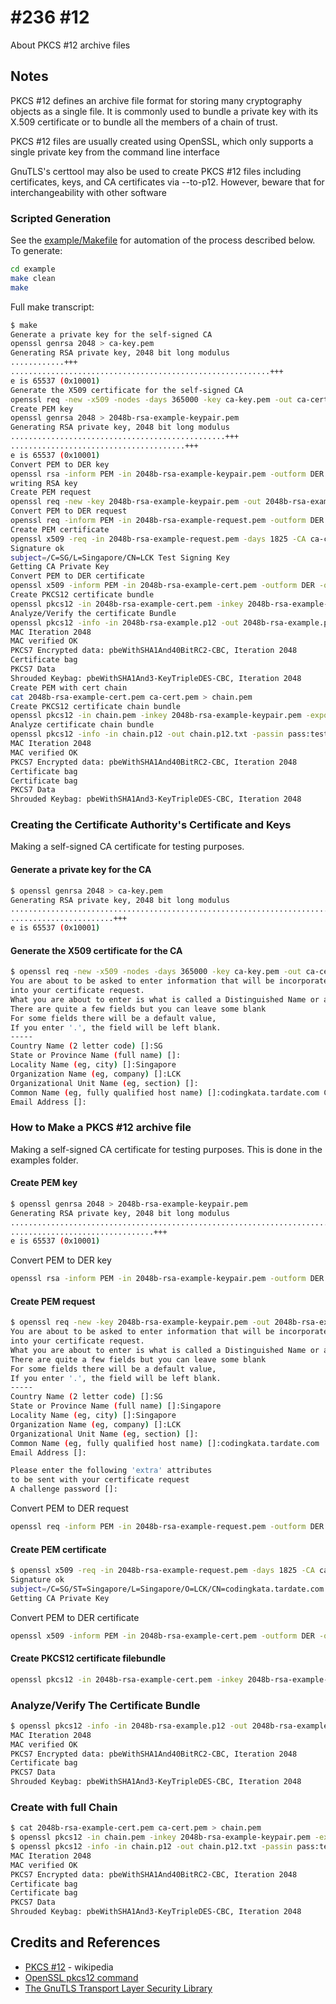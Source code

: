 # #236 #12

About PKCS #12 archive files

## Notes

PKCS #12 defines an archive file format for storing many cryptography objects as a single file. It is commonly used to bundle a private key with its X.509 certificate or to bundle all the members of a chain of trust.

PKCS #12 files are usually created using OpenSSL, which only supports a single private key from the command line interface

GnuTLS's certtool may also be used to create PKCS #12 files including certificates, keys, and CA certificates via --to-p12. However, beware that for interchangeability with other software

### Scripted Generation

See the [example/Makefile](./example/Makefile) for automation of the process described below.
To generate:

```sh
cd example
make clean
make
```

Full make transcript:

```sh
$ make
Generate a private key for the self-signed CA
openssl genrsa 2048 > ca-key.pem
Generating RSA private key, 2048 bit long modulus
............+++
..........................................................+++
e is 65537 (0x10001)
Generate the X509 certificate for the self-signed CA
openssl req -new -x509 -nodes -days 365000 -key ca-key.pem -out ca-cert.pem -subj "/C=SG/L=Singapore/CN=LCK Test CA"
Create PEM key
openssl genrsa 2048 > 2048b-rsa-example-keypair.pem
Generating RSA private key, 2048 bit long modulus
................................................+++
.......................................+++
e is 65537 (0x10001)
Convert PEM to DER key
openssl rsa -inform PEM -in 2048b-rsa-example-keypair.pem -outform DER -out 2048b-rsa-example-keypair.der
writing RSA key
Create PEM request
openssl req -new -key 2048b-rsa-example-keypair.pem -out 2048b-rsa-example-request.pem -subj "/C=SG/L=Singapore/CN=LCK Test Signing Key"
Convert PEM to DER request
openssl req -inform PEM -in 2048b-rsa-example-request.pem -outform DER -out 2048b-rsa-example-request.der
Create PEM certificate
openssl x509 -req -in 2048b-rsa-example-request.pem -days 1825 -CA ca-cert.pem -CAkey ca-key.pem -set_serial 0x01 > 2048b-rsa-example-cert.pem
Signature ok
subject=/C=SG/L=Singapore/CN=LCK Test Signing Key
Getting CA Private Key
Convert PEM to DER certificate
openssl x509 -inform PEM -in 2048b-rsa-example-cert.pem -outform DER -out 2048b-rsa-example-cert.der
Create PKCS12 certificate bundle
openssl pkcs12 -in 2048b-rsa-example-cert.pem -inkey 2048b-rsa-example-keypair.pem -export -out 2048b-rsa-example.p12 -passout pass:test
Analyze/Verify the certificate Bundle
openssl pkcs12 -info -in 2048b-rsa-example.p12 -out 2048b-rsa-example.p12.txt -passin pass:test -passout pass:test
MAC Iteration 2048
MAC verified OK
PKCS7 Encrypted data: pbeWithSHA1And40BitRC2-CBC, Iteration 2048
Certificate bag
PKCS7 Data
Shrouded Keybag: pbeWithSHA1And3-KeyTripleDES-CBC, Iteration 2048
Create PEM with cert chain
cat 2048b-rsa-example-cert.pem ca-cert.pem > chain.pem
Create PKCS12 certificate chain bundle
openssl pkcs12 -in chain.pem -inkey 2048b-rsa-example-keypair.pem -export -out chain.p12 -passout pass:test
Analyze certificate chain bundle
openssl pkcs12 -info -in chain.p12 -out chain.p12.txt -passin pass:test -passout pass:test
MAC Iteration 2048
MAC verified OK
PKCS7 Encrypted data: pbeWithSHA1And40BitRC2-CBC, Iteration 2048
Certificate bag
Certificate bag
PKCS7 Data
Shrouded Keybag: pbeWithSHA1And3-KeyTripleDES-CBC, Iteration 2048
```

### Creating the Certificate Authority's Certificate and Keys

Making a self-signed CA certificate for testing purposes.

#### Generate a private key for the CA

```sh
$ openssl genrsa 2048 > ca-key.pem
Generating RSA private key, 2048 bit long modulus
..........................................................................................................................................+++
.......................+++
e is 65537 (0x10001)
```

#### Generate the X509 certificate for the CA

```sh
$ openssl req -new -x509 -nodes -days 365000 -key ca-key.pem -out ca-cert.pem
You are about to be asked to enter information that will be incorporated
into your certificate request.
What you are about to enter is what is called a Distinguished Name or a DN.
There are quite a few fields but you can leave some blank
For some fields there will be a default value,
If you enter '.', the field will be left blank.
-----
Country Name (2 letter code) []:SG
State or Province Name (full name) []:
Locality Name (eg, city) []:Singapore
Organization Name (eg, company) []:LCK
Organizational Unit Name (eg, section) []:
Common Name (eg, fully qualified host name) []:codingkata.tardate.com CA
Email Address []:
```

### How to Make a PKCS #12 archive file

Making a self-signed CA certificate for testing purposes. This is done in the examples folder.

#### Create PEM key

```sh
$ openssl genrsa 2048 > 2048b-rsa-example-keypair.pem
Generating RSA private key, 2048 bit long modulus
..................................................................................+++
................................+++
e is 65537 (0x10001)
```

Convert PEM to DER key

```sh
openssl rsa -inform PEM -in 2048b-rsa-example-keypair.pem -outform DER -out 2048b-rsa-example-keypair.der
```

#### Create PEM request

```sh
$ openssl req -new -key 2048b-rsa-example-keypair.pem -out 2048b-rsa-example-request.pem
You are about to be asked to enter information that will be incorporated
into your certificate request.
What you are about to enter is what is called a Distinguished Name or a DN.
There are quite a few fields but you can leave some blank
For some fields there will be a default value,
If you enter '.', the field will be left blank.
-----
Country Name (2 letter code) []:SG
State or Province Name (full name) []:Singapore
Locality Name (eg, city) []:Singapore
Organization Name (eg, company) []:LCK
Organizational Unit Name (eg, section) []:
Common Name (eg, fully qualified host name) []:codingkata.tardate.com
Email Address []:

Please enter the following 'extra' attributes
to be sent with your certificate request
A challenge password []:
```

Convert PEM to DER request

```sh
openssl req -inform PEM -in 2048b-rsa-example-request.pem -outform DER -out 2048b-rsa-example-request.der
```

#### Create PEM certificate

```sh
$ openssl x509 -req -in 2048b-rsa-example-request.pem -days 1825 -CA ca-cert.pem -CAkey ca-key.pem -set_serial 0x01 > 2048b-rsa-example-cert.pem
Signature ok
subject=/C=SG/ST=Singapore/L=Singapore/O=LCK/CN=codingkata.tardate.com
Getting CA Private Key
```

Convert PEM to DER certificate

```sh
openssl x509 -inform PEM -in 2048b-rsa-example-cert.pem -outform DER -out 2048b-rsa-example-cert.der
```

#### Create PKCS12 certificate filebundle

```sh
openssl pkcs12 -in 2048b-rsa-example-cert.pem -inkey 2048b-rsa-example-keypair.pem -export -out 2048b-rsa-example.p12 -passout pass:test
```

### Analyze/Verify The Certificate Bundle

```sh
$ openssl pkcs12 -info -in 2048b-rsa-example.p12 -out 2048b-rsa-example.p12.txt -passin pass:test -passout pass:test
MAC Iteration 2048
MAC verified OK
PKCS7 Encrypted data: pbeWithSHA1And40BitRC2-CBC, Iteration 2048
Certificate bag
PKCS7 Data
Shrouded Keybag: pbeWithSHA1And3-KeyTripleDES-CBC, Iteration 2048
```

### Create with full Chain

```sh
$ cat 2048b-rsa-example-cert.pem ca-cert.pem > chain.pem
$ openssl pkcs12 -in chain.pem -inkey 2048b-rsa-example-keypair.pem -export -out chain.p12 -passout pass:test
$ openssl pkcs12 -info -in chain.p12 -out chain.p12.txt -passin pass:test -passout pass:test
MAC Iteration 2048
MAC verified OK
PKCS7 Encrypted data: pbeWithSHA1And40BitRC2-CBC, Iteration 2048
Certificate bag
Certificate bag
PKCS7 Data
Shrouded Keybag: pbeWithSHA1And3-KeyTripleDES-CBC, Iteration 2048
```

## Credits and References

* [PKCS #12](https://en.wikipedia.org/wiki/PKCS_12) - wikipedia
* [OpenSSL pkcs12 command](https://www.openssl.org/docs/man1.1.1/man1/openssl-pkcs12.html)
* [The GnuTLS Transport Layer Security Library](https://www.gnutls.org/)
